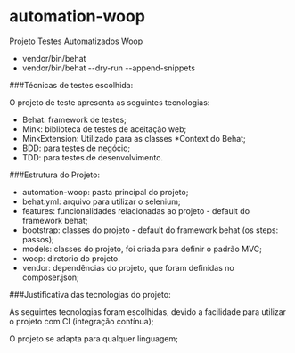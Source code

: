 # automation-woop
Projeto Testes Automatizados Woop

* vendor/bin/behat
* vendor/bin/behat --dry-run --append-snippets

###Técnicas de testes escolhida:

O projeto de teste apresenta as seguintes tecnologias:

- Behat: framework de testes;
- Mink:  biblioteca de testes de aceitação web;
- MinkExtension: Utilizado para as classes *Context do Behat;
- BDD: para testes de negócio;
- TDD: para testes de desenvolvimento.

###Estrutura do Projeto:

- automation-woop: pasta principal do projeto;
- behat.yml: arquivo para utilizar o selenium;
- features: funcionalidades relacionadas ao projeto - default do framework behat;
- bootstrap: classes do projeto - default do framework behat (os steps: passos);
- models: classes do projeto, foi criada para definir o padrão MVC;
- woop: diretorio do projeto.
- vendor: dependências do projeto, que foram definidas no composer.json;

###Justificativa das tecnologias do projeto:

 As seguintes tecnologias foram escolhidas, devido a facilidade para utilizar o projeto com CI (integração contínua);

 O projeto se adapta para qualquer linguagem;

